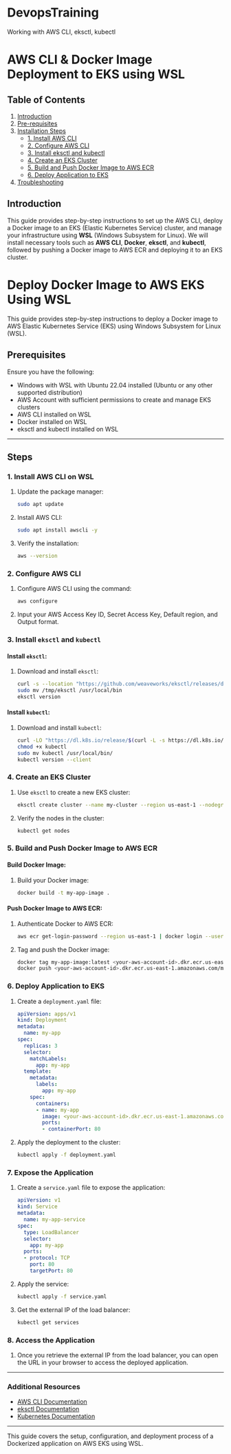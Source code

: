 # DevopsTraining
Working with AWS CLI, eksctl, kubectl


# AWS CLI & Docker Image Deployment to EKS using WSL

## Table of Contents
1. [Introduction](#introduction)
2. [Pre-requisites](#pre-requisites)
3. [Installation Steps](#installation-steps)
   - [1. Install AWS CLI](#1-install-aws-cli)
   - [2. Configure AWS CLI](#2-configure-aws-cli)
   - [3. Install eksctl and kubectl](#3-install-eksctl-and-kubectl)
   - [4. Create an EKS Cluster](#4-create-an-eks-cluster)
   - [5. Build and Push Docker Image to AWS ECR](#5-build-and-push-docker-image-to-aws-ecr)
   - [6. Deploy Application to EKS](#6-deploy-application-to-eks)
4. [Troubleshooting](#troubleshooting)

## Introduction

This guide provides step-by-step instructions to set up the AWS CLI, deploy a Docker image to an EKS (Elastic Kubernetes Service) cluster, and manage your infrastructure using **WSL** (Windows Subsystem for Linux). We will install necessary tools such as **AWS CLI**, **Docker**, **eksctl**, and **kubectl**, followed by pushing a Docker image to AWS ECR and deploying it to an EKS cluster.

# Deploy Docker Image to AWS EKS Using WSL

This guide provides step-by-step instructions to deploy a Docker image to AWS Elastic Kubernetes Service (EKS) using Windows Subsystem for Linux (WSL). 

## Prerequisites

Ensure you have the following:
- Windows with WSL with Ubuntu 22.04 installed (Ubuntu or any other supported distribution)
- AWS Account with sufficient permissions to create and manage EKS clusters
- AWS CLI installed on WSL
- Docker installed on WSL
- eksctl and kubectl installed on WSL

---

## Steps

### 1. Install AWS CLI on WSL

1. Update the package manager:
   ```bash
   sudo apt update
   ```
2. Install AWS CLI:
   ```bash
   sudo apt install awscli -y
   ```
3. Verify the installation:
   ```bash
   aws --version
   ```

### 2. Configure AWS CLI

1. Configure AWS CLI using the command:
   ```bash
   aws configure
   ```
2. Input your AWS Access Key ID, Secret Access Key, Default region, and Output format.

### 3. Install `eksctl` and `kubectl`

#### Install `eksctl`:

1. Download and install `eksctl`:
   ```bash
   curl -s --location "https://github.com/weaveworks/eksctl/releases/download/latest_release/eksctl_$(uname -s)_amd64.tar.gz" | tar xz -C /tmp
   sudo mv /tmp/eksctl /usr/local/bin
   eksctl version
   ```

#### Install `kubectl`:

1. Download and install `kubectl`:
   ```bash
   curl -LO "https://dl.k8s.io/release/$(curl -L -s https://dl.k8s.io/release/stable.txt)/bin/linux/amd64/kubectl"
   chmod +x kubectl
   sudo mv kubectl /usr/local/bin/
   kubectl version --client
   ```

### 4. Create an EKS Cluster

1. Use `eksctl` to create a new EKS cluster:
   ```bash
   eksctl create cluster --name my-cluster --region us-east-1 --nodegroup-name my-nodes
   ```
2. Verify the nodes in the cluster:
   ```bash
   kubectl get nodes
   ```

### 5. Build and Push Docker Image to AWS ECR

#### Build Docker Image:

1. Build your Docker image:
   ```bash
   docker build -t my-app-image .
   ```

#### Push Docker Image to AWS ECR:

1. Authenticate Docker to AWS ECR:
   ```bash
   aws ecr get-login-password --region us-east-1 | docker login --username AWS --password-stdin <your-aws-account-id>.dkr.ecr.us-east-1.amazonaws.com
   ```
2. Tag and push the Docker image:
   ```bash
   docker tag my-app-image:latest <your-aws-account-id>.dkr.ecr.us-east-1.amazonaws.com/my-repo:latest
   docker push <your-aws-account-id>.dkr.ecr.us-east-1.amazonaws.com/my-repo:latest
   ```

### 6. Deploy Application to EKS

1. Create a `deployment.yaml` file:
   ```yaml
   apiVersion: apps/v1
   kind: Deployment
   metadata:
     name: my-app
   spec:
     replicas: 3
     selector:
       matchLabels:
         app: my-app
     template:
       metadata:
         labels:
           app: my-app
       spec:
         containers:
         - name: my-app
           image: <your-aws-account-id>.dkr.ecr.us-east-1.amazonaws.com/my-repo:latest
           ports:
           - containerPort: 80
   ```

2. Apply the deployment to the cluster:
   ```bash
   kubectl apply -f deployment.yaml
   ```

### 7. Expose the Application

1. Create a `service.yaml` file to expose the application:
   ```yaml
   apiVersion: v1
   kind: Service
   metadata:
     name: my-app-service
   spec:
     type: LoadBalancer
     selector:
       app: my-app
     ports:
     - protocol: TCP
       port: 80
       targetPort: 80
   ```

2. Apply the service:
   ```bash
   kubectl apply -f service.yaml
   ```

3. Get the external IP of the load balancer:
   ```bash
   kubectl get services
   ```

### 8. Access the Application

1. Once you retrieve the external IP from the load balancer, you can open the URL in your browser to access the deployed application.

---

### Additional Resources

- [AWS CLI Documentation](https://docs.aws.amazon.com/cli/latest/userguide/install-cliv2-linux.html)
- [eksctl Documentation](https://eksctl.io/)
- [Kubernetes Documentation](https://kubernetes.io/docs/home/)

---

This guide covers the setup, configuration, and deployment process of a Dockerized application on AWS EKS using WSL.
